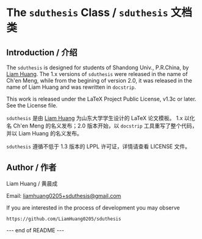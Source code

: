 # The `sduthesis` Class / `sduthesis` 文档类

## Introduction / 介绍

The `sduthesis` is designed for students of Shandong Univ., P.R.China,
by [Liam Huang][liam-ctan]. The 1.x versions of `sduthesis` were
released in the name of Ch'en Meng, while from the begining of version 2.0,
it was released in the name of Liam Huang and was rewritten in `docstrip`.

This work is released under the LaTeX Project Public License, v1.3c or later.
See the License file.

`sduthesis` 是由 [Liam Huang][liam-ctan] 为山东大学学生设计的 LaTeX 论文模板。
1.x 以化名 Ch'en Meng 的名义发布；2.0 版本开始，以 `docstrip` 工具重写了整个代码，
并以 Liam Huang 的名义发布。

`sduthesis` 遵循不低于 1.3 版本的 LPPL 许可证，详情请查看 LICENSE 文件。

## Author / 作者

Liam Huang / 黄晨成

Email: liamhuang0205+sduthesis@gmail.com

If you are interested in the process of development you may observe

    https://github.com/LiamHuang0205/sduthesis

--- end of README ---

[liam-ctan]: http://www.ctan.org/author/huang-l
